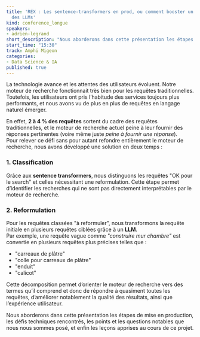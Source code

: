```yaml
---
title: 'REX : Les sentence-transformers en prod, ou comment booster un search avec
  des LLMs'
kind: conference_longue
speakers:
- adrien-legrand
short_description: "Nous aborderons dans cette présentation les étapes de mise en production, les défis techniques rencontrés, les points et les questions notables que nous nous sommes posé, et enfin les leçons apprises au cours de ce projet."
start_time: "15:30"
track: Amphi Migeon
categories:
- Data Science & IA
published: true
---
```


La technologie avance et les attentes des utilisateurs évoluent. Notre moteur de recherche fonctionnait très bien pour les requêtes traditionnelles. Toutefois, les utilisateurs ont pris l’habitude des services toujours plus performants, et nous avons vu de plus en plus de requêtes en langage naturel émerger.  

En effet, **2 à 4 % des requêtes** sortent du cadre des requêtes traditionnelles, et le moteur de recherche actuel peine à leur fournir des réponses pertinentes (voire même juste *peine à fournir une réponse*).  
Pour relever ce défi sans pour autant refondre entièrement le moteur de recherche, nous avons développé une solution en deux temps :  

### 1. Classification  
Grâce aux **sentence transformers**, nous distinguons les requêtes "OK pour le search" et celles nécessitant une reformulation.
Cette étape permet d’identifier les recherches qui ne sont pas directement interprétables par le moteur de recherche.  

### 2. Reformulation  
Pour les requêtes classées "à reformuler", nous transformons la requête initiale en plusieurs requêtes ciblées grâce à un **LLM**.  
Par exemple, une requête vague comme *"construire mur chambre"* est convertie en plusieurs requêtes plus précises telles que :  
- "carreaux de plâtre" 
- "colle pour carreaux de plâtre"
- "enduit"
- "calicot"

Cette décomposition permet d’orienter le moteur de recherche vers des termes qu’il comprend et donc de répondre à quasiment toutes les requêtes, d’améliorer notablement la qualité des résultats, ainsi que l’expérience utilisateur.  

Nous aborderons dans cette présentation les étapes de mise en production, les défis techniques rencontrés, les points et les questions notables que nous nous sommes posé, et enfin les leçons apprises au cours de ce projet.
